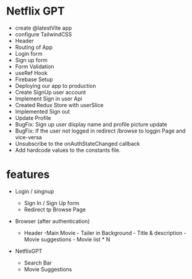 # Netflix GPT

- create @latestVite app
- configure TailwindCSS
- Header
- Routing of App
- Login form
- Sign up form
- Form Validation
- useRef Hook
- Firebase Setup
- Deploying our app to production
- Create SignUp user account
- Implement Sign in user Api
- Created Redux Store with userSlice
- Implemented Sign out
- Update Profile
- BugFix: Sign up user display name and profile picture update
- BugFix: If the user not logged in redirect /browse to loggin Page and vice-versa
- Unsubscribe to the onAuthStateChanged callback
- Add hardcode values to the constants file.

# features

- Login / singnup
  - Sign In / Sign Up form
  - Redirect tp Browse Page
- Browser (after authentication)

  - Header
    -Main Movie - Tailer in Background - Title & description - Movie suggestions - Movie list \* N

- NetflixGPT
  - Search Bar
  - Movie Suggestions
